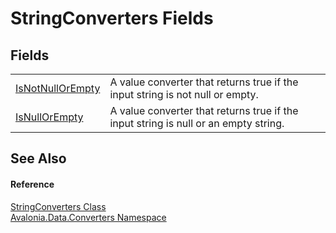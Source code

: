 # StringConverters Fields




## Fields
<table>
<tr>
<td><a href="F_Avalonia_Data_Converters_StringConverters_IsNotNullOrEmpty">IsNotNullOrEmpty</a></td>
<td>A value converter that returns true if the input string is not null or empty.</td>
</tr>
<tr>
<td><a href="F_Avalonia_Data_Converters_StringConverters_IsNullOrEmpty">IsNullOrEmpty</a></td>
<td>A value converter that returns true if the input string is null or an empty string.</td>
</tr>
</table>

## See Also


#### Reference
<a href="T_Avalonia_Data_Converters_StringConverters">StringConverters Class</a>  
<a href="N_Avalonia_Data_Converters">Avalonia.Data.Converters Namespace</a>  
